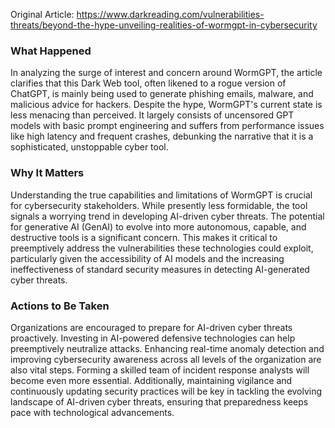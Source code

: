 Original Article: https://www.darkreading.com/vulnerabilities-threats/beyond-the-hype-unveiling-realities-of-wormgpt-in-cybersecurity

### What Happened

In analyzing the surge of interest and concern around WormGPT, the article clarifies that this Dark Web tool, often likened to a rogue version of ChatGPT, is mainly being used to generate phishing emails, malware, and malicious advice for hackers. Despite the hype, WormGPT's current state is less menacing than perceived. It largely consists of uncensored GPT models with basic prompt engineering and suffers from performance issues like high latency and frequent crashes, debunking the narrative that it is a sophisticated, unstoppable cyber tool.

### Why It Matters

Understanding the true capabilities and limitations of WormGPT is crucial for cybersecurity stakeholders. While presently less formidable, the tool signals a worrying trend in developing AI-driven cyber threats. The potential for generative AI (GenAI) to evolve into more autonomous, capable, and destructive tools is a significant concern. This makes it critical to preemptively address the vulnerabilities these technologies could exploit, particularly given the accessibility of AI models and the increasing ineffectiveness of standard security measures in detecting AI-generated cyber threats.

### Actions to Be Taken

Organizations are encouraged to prepare for AI-driven cyber threats proactively. Investing in AI-powered defensive technologies can help preemptively neutralize attacks. Enhancing real-time anomaly detection and improving cybersecurity awareness across all levels of the organization are also vital steps. Forming a skilled team of incident response analysts will become even more essential. Additionally, maintaining vigilance and continuously updating security practices will be key in tackling the evolving landscape of AI-driven cyber threats, ensuring that preparedness keeps pace with technological advancements.
